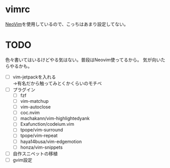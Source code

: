 # vimrc
[NeoVim](https://github.com/ukiuki-engineer/nvim)を使用しているので、こっちはあまり設定してない。

# TODO

色々書いてはいるけどやる気はない。普段はNeovim使ってるから。
気が向いたらやるかも。

- [ ] vim-jetpackを入れる  
→有名だから触ってみとくかくらいのモチベ
- [ ] プラグイン
    - [ ] fzf
    - [ ] vim-matchup
    - [ ] vim-autoclose
    - [ ] coc.nvim
    - [ ] machakann/vim-highlightedyank
    - [ ] Exafunction/codeium.vim
    - [ ] tpope/vim-surround
    - [ ] tpope/vim-repeat
    - [ ] haya14busa/vim-edgemotion
    - [ ] honza/vim-snippets
- [ ] 自作スニペットの移植
- [ ] gvim設定
